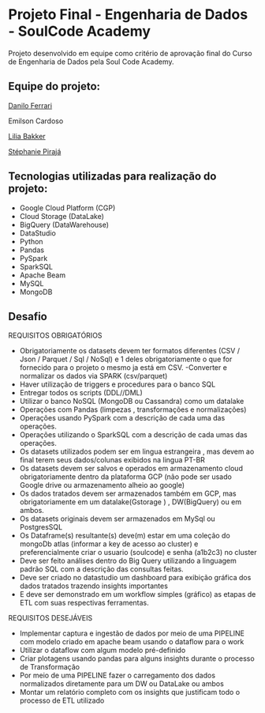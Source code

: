 # Projeto Final - Engenharia de Dados - SoulCode Academy

Projeto desenvolvido em equipe como critério de aprovação final do Curso de Engenharia de Dados pela Soul Code Academy.

## Equipe do projeto:

[Danilo Ferrari](https://github.com/DanFerrarii)

Emilson Cardoso

[Lilia Bakker](https://github.com/liliabakker)

[Stéphanie Pirajá](https://github.com/stepirajadev)

## Tecnologias utilizadas para realização do projeto:
- Google Cloud Platform (CGP)
- Cloud Storage (DataLake)
- BigQuery (DataWarehouse)
- DataStudio
- Python
- Pandas
- PySpark
- SparkSQL
- Apache Beam
- MySQL
- MongoDB

## Desafio

REQUISITOS OBRIGATÓRIOS
- Obrigatoriamente os datasets devem ter formatos diferentes (CSV / Json / Parquet / Sql / NoSql) e 1 deles obrigatoriamente o que for fornecido para o projeto o mesmo ja está em CSV.
-Converter e normalizar os dados via SPARK (csv/parquet)
- Haver utilização de triggers e procedures para o banco SQL
- Entregar todos os scripts (DDL//DML)
- Utilizar o banco NoSQL (MongoDB ou Cassandra) como um datalake
- Operações com Pandas (limpezas , transformações e normalizações) 
- Operações usando PySpark com a descrição de cada uma das operações.
- Operações utilizando o SparkSQL com a descrição de cada umas das operações.
- Os datasets utilizados podem ser em lingua estrangeira , mas devem ao final terem seus dados/colunas exibidos na lingua PT-BR
- Os datasets devem ser salvos e operados em armazenamento cloud obrigatoriamente dentro da plataforma GCP (não pode ser usado Google drive ou armazenamento alheio ao google)
- Os dados tratados devem ser armazenados também em GCP, mas obrigatoriamente em um datalake(Gstorage ) , DW(BigQuery) ou em ambos.
- Os datasets originais devem ser armazenados em MySql ou PostgresSQL
- Os Dataframe(s) resultante(s) deve(m) estar em uma coleção do mongoDb atlas (informar a key de acesso ao cluster) e preferencialmente criar o usuario (soulcode) e senha (a1b2c3) no cluster
- Deve ser feito análises dentro do Big Query utilizando a linguagem padrão SQL com a descrição das consultas feitas.
- Deve ser criado no datastudio um dashboard para exibição gráfica dos dados tratados trazendo insights importantes
- E deve ser demonstrado em um workflow simples (gráfico) as etapas de ETL com suas respectivas ferramentas.


REQUISITOS DESEJÁVEIS
- Implementar captura e ingestão de dados por meio de uma PIPELINE com modelo criado em apache beam usando o dataflow para o work
- Utilizar o dataflow com algum modelo pré-definido
- Criar plotagens usando pandas para alguns insights durante o processo de Transformação 
- Por meio de uma PIPELINE fazer o carregamento dos dados normalizados diretamente para um DW ou DataLake ou ambos
- Montar um relatório completo com os insights que justificam todo o processo de ETL utilizado
